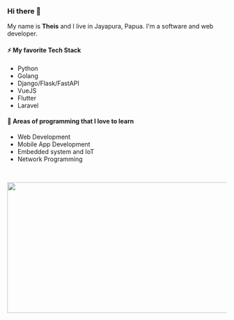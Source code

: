 ### Hi there 👋

My name is <b>Theis</b> and I live in Jayapura, Papua. I'm a software and web developer.

#### ⚡ My favorite Tech Stack

- Python
- Golang
- Django/Flask/FastAPI
- VueJS
- Flutter
- Laravel

#### 🌱 Areas of programming that I love to learn

- Web Development
- Mobile App Development
- Embedded system and IoT
- Network Programming


<br>
<p align="center">
  <img width="600" height="300" src="https://media.giphy.com/media/ZVik7pBtu9dNS/giphy.gif">
</p>

